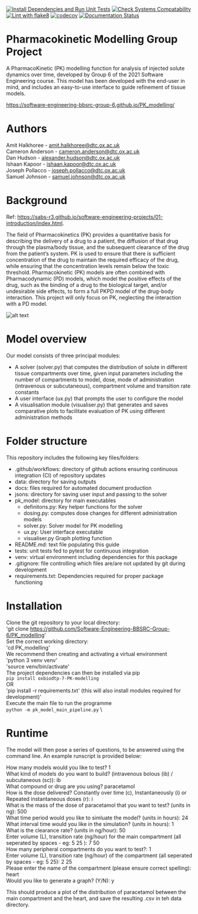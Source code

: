 [![Install Dependencies and Run Unit Tests](https://github.com/Software-Engineering-BBSRC-Group-6/PK_modelling/actions/workflows/run-unittests.yml/badge.svg)](https://github.com/Software-Engineering-BBSRC-Group-6/PK_modelling/actions/workflows/run-unittests.yml)
[![Check Systems Compatability](https://github.com/Software-Engineering-BBSRC-Group-6/PK_modelling/actions/workflows/check-systems-compat.yml/badge.svg)](https://github.com/Software-Engineering-BBSRC-Group-6/PK_modelling/actions/workflows/check-systems-compat.yml)
[![Lint with flake8](https://github.com/Software-Engineering-BBSRC-Group-6/PK_modelling/actions/workflows/run-flake8.yml/badge.svg)](https://github.com/Software-Engineering-BBSRC-Group-6/PK_modelling/actions/workflows/run-flake8.yml)
[![codecov](https://codecov.io/gh/Software-Engineering-BBSRC-Group-6/PK_modelling/branch/main/graph/badge.svg?token=gdzMuuonBd)](https://codecov.io/gh/Software-Engineering-BBSRC-Group-6/PK_modelling)
[![Documentation Status](https://readthedocs.org/projects/pk-proj/badge/?version=latest)](https://pk-proj.readthedocs.io/en/latest/?badge=latest)
# Pharmacokinetic Modelling Group Project

A PharmacoKinetic (PK) modelling function for analysis of injected solute dynamics over time, developed by Group 6 of the 2021 Software Engineering course. This model has been developed with the end-user in mind, and includes an easy-to-use interface to guide refinement of tissue models.

https://software-engineering-bbsrc-group-6.github.io/PK_modelling/

# Authors

Amit Halkhoree - amit.halkhoree@dtc.ox.ac.uk \
Cameron Anderson - cameron.anderson@dtc.ox.ac.uk \
Dan Hudson - alexander.hudson@dtc.ox.ac.uk \
Ishaan Kapoor - ishaan.kapoor@dtc.ox.ac.uk \
Joseph Pollacco - joseph.pollacco@dtc.ox.ac.uk \
Samuel Johnson - samuel.johnson@dtc.ox.ac.uk

# Background
Ref: https://sabs-r3.github.io/software-engineering-projects/01-introduction/index.html.

The field of Pharmacokinetics (PK) provides a quantitative basis for describing the delivery of a drug to a patient, the diffusion of that drug through the plasma/body tissue, and the subsequent clearance of the drug from the patient’s system. PK is used to ensure that there is sufficient concentration of the drug to maintain the required efficacy of the drug, while ensuring that the concentration levels remain below the toxic threshold. Pharmacokinetic (PK) models are often combined with Pharmacodynamic (PD) models, which model the positive effects of the drug, such as the binding of a drug to the biological target, and/or undesirable side effects, to form a full PKPD model of the drug-body interaction. This project will only focus on PK, neglecting the interaction with a PD model.

![alt text](https://sabs-r3.github.io/software-engineering-projects/fig/pk1.jpg)
# Model overview

Our model consists of three principal modules:
- A solver (solver.py) that computes the distribution of solute in different tissue compartments over time, given input parameters including the number of compartments to model, dose,  mode of administration  (intravenous or subcutaneous), compartment volume and transition rate constants
- A user interface (ux.py) that prompts the user to configure the model
- A visualisation module (visualiser.py) that generates and saves comparative plots to facilitate evaluation of PK using different administration methods

# Folder structure

This repository includes the following key files/folders:

- .github/workflows: directory of github actions ensuring continuous integration (CI) of repository updates 
- data: directory for saving outputs
- docs: files required for automated document production
- jsons: directory for saving user input and passing to the solver
- pk_model: directory for main executables
    - definitons.py: Key helper functions for the solver
    - dosing.py: computes dose changes for different administration models
    - solver.py: Solver model for PK modelling
    - ux.py: User interface executable
    - visualiser.py Graph plotting function
- README.md: text file populating this guide
- tests: unit tests fed to pytest for continuous integration
- venv: virtual environment including dependencies for this package
- .gitignore: file controlling which files are/are not updated by git during development
- requirements.txt: Dependencies required for proper package functioning

# Installation

Clone the git repository to your local directory: \
'git clone https://github.com/Software-Engineering-BBSRC-Group-6/PK_modelling' \
Set the correct working directory: \
'cd PK_modelling' \
We recommend then creating and activating a virtual environment \
'python 3 venv venv' \
'source venv/bin/activate' \
The project dependencies can then be installed via pip \
 `pip install oxbiodtp-7-PK-modelling` \
 OR \
 'pip install -r requirements.txt' (this will also install modules required for development)' \
Execute the main file to run the programme \
`python -m pk_model_main_pipeline.py` \

# Runtime

The model will then pose a series of questions, to be answered using the command line. An example runscript is provided below:

How many models would you like to test? 1 \
What kind of models do you want to build? (intravenous bolous (ib) / subcutaneous (sc)): ib \
What compound or drug are you using? paracetamol \
How is the dose delivered? Constantly over time (c), Instantaneously (i) or Repeated instantaneous doses (r): i \
What is the mass of the dose of paracetamol that you want to test? (units in ng): 500 \
What time period would you like to simluate the model? (units in hours): 24 \
What interval time would you like in the simulation? (units in hours): 1 \
What is the clearance rate? (units in ng/hour): 50 \
Enter volume (L), transition rate (ng/hour) for the main compartment (all seperated by spaces - eg: 5 25 ): 7 50 \
How many peripheral compartments do you want to test?: 1 \
Enter volume (L), transition rate (ng/hour) of the compartment (all seperated by spaces - eg: 5 25): 2 25 \
Please enter the name of the compartment (please ensure correct spelling): heart \
Would you like to generate a graph? (Y/N): y

This should produce a plot of the distribution of paracetamol between the main compartment and the heart, and save the resulting .csv in teh data directory.




